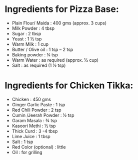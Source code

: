 # Ingredients for Pizza Base:
* Plain Flour/ Maida	: 400 gms (approx. 3 cups)
* Milk Powder	: 4 tbsp
* Sugar	: 2 tbsp
* Yeast	: 1 ½ tsp
* Warm Milk	: 1 cup
* Butter / Olive oil	: 1 tsp – 2 tsp
* Baking powder	: ¼ tsp
* Warm Water	: as required (approx. ½ cup)
* Salt	: as required (1 ½ tsp)

# Ingredients for Chicken Tikka:
* Chicken	: 450 gms
* Ginger Garlic Paste	: 1 tsp
* Red Chili Powder	: 2 tsp
* Cumin /Jeerah Powder	: ½ tsp
* Garam Masala	: ¾ tsp
* Kasoori Methi	: ½ tsp
* Thick Curd	: 3 -4 tbsp
* Lime Juice	: 1 tbsp
* Salt	: 1 tsp
* Red Color (optional)	: little
* Oil	: for grilling

